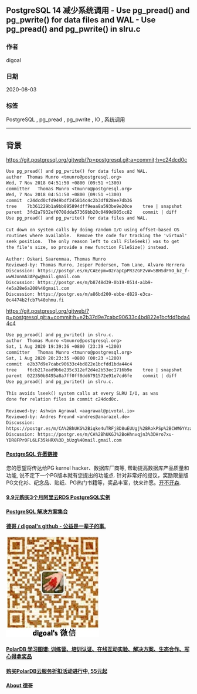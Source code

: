 ## PostgreSQL 14 减少系统调用 - Use pg_pread() and pg_pwrite() for data files and WAL - Use pg_pread() and pg_pwrite() in slru.c   
  
### 作者  
digoal  
  
### 日期  
2020-08-03  
  
### 标签  
PostgreSQL , pg_pread , pg_pwrite , IO , 系统调用      
  
----  
  
## 背景  
  
https://git.postgresql.org/gitweb/?p=postgresql.git;a=commit;h=c24dcd0c  
  
```  
Use pg_pread() and pg_pwrite() for data files and WAL.  
author	Thomas Munro <tmunro@postgresql.org>	  
Wed, 7 Nov 2018 04:51:50 +0800 (09:51 +1300)  
committer	Thomas Munro <tmunro@postgresql.org>	  
Wed, 7 Nov 2018 04:51:50 +0800 (09:51 +1300)  
commit	c24dcd0cfd949bdf245814c4c2b3df828ee7db36  
tree	7b361229b1a9bb895894dff9eaa8a593be9e20ce	tree | snapshot  
parent	3fd2a7932ef0708dda57369bb20c0499d905cc82	commit | diff  
Use pg_pread() and pg_pwrite() for data files and WAL.  
  
Cut down on system calls by doing random I/O using offset-based OS  
routines where available.  Remove the code for tracking the 'virtual'  
seek position.  The only reason left to call FileSeek() was to get  
the file's size, so provide a new function FileSize() instead.  
  
Author: Oskari Saarenmaa, Thomas Munro  
Reviewed-by: Thomas Munro, Jesper Pedersen, Tom Lane, Alvaro Herrera  
Discussion: https://postgr.es/m/CAEepm=02rapCpPR3ZGF2vW=SBHSdFYO_bz_f-wwWJonmA3APgw@mail.gmail.com  
Discussion: https://postgr.es/m/b8748d39-0b19-0514-a1b9-4e5a28e6a208%40gmail.com  
Discussion: https://postgr.es/m/a86bd200-ebbe-d829-e3ca-0c4474b2fcb7%40ohmu.fi  
```  
  
https://git.postgresql.org/gitweb/?p=postgresql.git;a=commit;h=e2b37d9e7cabc90633c4bd822e1bcfdd1bda44c4  
  
```  
Use pg_pread() and pg_pwrite() in slru.c.  
author	Thomas Munro <tmunro@postgresql.org>	  
Sat, 1 Aug 2020 19:39:36 +0800 (23:39 +1200)  
committer	Thomas Munro <tmunro@postgresql.org>	  
Sat, 1 Aug 2020 20:23:35 +0800 (00:23 +1200)  
commit	e2b37d9e7cabc90633c4bd822e1bcfdd1bda44c4  
tree	f6cb217ead9b6e235c312ef2d4e2b53ec1716b9e	tree | snapshot  
parent	022350b8495a8a7ff0ff8dd6791572e91e7cd6fe	commit | diff  
Use pg_pread() and pg_pwrite() in slru.c.  
  
This avoids lseek() system calls at every SLRU I/O, as was  
done for relation files in commit c24dcd0c.  
  
Reviewed-by: Ashwin Agrawal <aagrawal@pivotal.io>  
Reviewed-by: Andres Freund <andres@anarazel.de>  
Discussion: https://postgr.es/m/CA%2BhUKG%2Biqke4uTRFj8D8uEUUgj%2BRokPSp%2BCWM6YYzaaamG9Wvg%40mail.gmail.com  
Discussion: https://postgr.es/m/CA%2BhUKGJ%2BoHhnvqjn3%3DHro7xu-YDR8FPr0FL6LF35kHRX%3D_bUzg%40mail.gmail.com  
```  
    
  
  
  
  
  
  
  
  
  
  
  
  
  
  
  
  
  
  
  
  
  
  
  
  
  
  
  
  
  
  
  
  
  
  
  
  
  
  
  
  
  
  
  
  
  
  
  
  
  
  
  
  
  
#### [PostgreSQL 许愿链接](https://github.com/digoal/blog/issues/76 "269ac3d1c492e938c0191101c7238216")
您的愿望将传达给PG kernel hacker、数据库厂商等, 帮助提高数据库产品质量和功能, 说不定下一个PG版本就有您提出的功能点. 针对非常好的提议，奖励限量版PG文化衫、纪念品、贴纸、PG热门书籍等，奖品丰富，快来许愿。[开不开森](https://github.com/digoal/blog/issues/76 "269ac3d1c492e938c0191101c7238216").  
  
  
#### [9.9元购买3个月阿里云RDS PostgreSQL实例](https://www.aliyun.com/database/postgresqlactivity "57258f76c37864c6e6d23383d05714ea")
  
  
#### [PostgreSQL 解决方案集合](https://yq.aliyun.com/topic/118 "40cff096e9ed7122c512b35d8561d9c8")
  
  
#### [德哥 / digoal's github - 公益是一辈子的事.](https://github.com/digoal/blog/blob/master/README.md "22709685feb7cab07d30f30387f0a9ae")
  
  
![digoal's wechat](../pic/digoal_weixin.jpg "f7ad92eeba24523fd47a6e1a0e691b59")
  
  
#### [PolarDB 学习图谱: 训练营、培训认证、在线互动实验、解决方案、生态合作、写心得拿奖品](https://www.aliyun.com/database/openpolardb/activity "8642f60e04ed0c814bf9cb9677976bd4")
  
  
#### [购买PolarDB云服务折扣活动进行中, 55元起](https://www.aliyun.com/activity/new/polardb-yunparter?userCode=bsb3t4al "e0495c413bedacabb75ff1e880be465a")
  
  
#### [About 德哥](https://github.com/digoal/blog/blob/master/me/readme.md "a37735981e7704886ffd590565582dd0")
  
